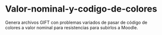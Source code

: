 # Valor-nominal-y-codigo-de-colores
Genera archivos GIFT con problemas variados de pasar de código de colores a valor nominal para resistencias para subirlos a Moodle.
